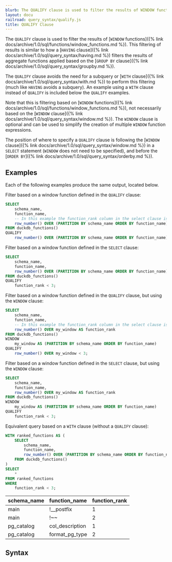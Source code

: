 ```yaml
---
blurb: The QUALIFY clause is used to filter the results of WINDOW functions.
layout: docu
railroad: query_syntax/qualify.js
title: QUALIFY Clause
---
```


The `QUALIFY` clause is used to filter the results of [`WINDOW` functions]({% link docs/archive/1.0/sql/functions/window_functions.md %}). This filtering of results is similar to how a [`HAVING` clause]({% link docs/archive/1.0/sql/query_syntax/having.md %}) filters the results of aggregate functions applied based on the [`GROUP BY` clause]({% link docs/archive/1.0/sql/query_syntax/groupby.md %}).

The `QUALIFY` clause avoids the need for a subquery or [`WITH` clause]({% link docs/archive/1.0/sql/query_syntax/with.md %}) to perform this filtering (much like `HAVING` avoids a subquery). An example using a `WITH` clause instead of `QUALIFY` is included below the `QUALIFY` examples.

Note that this is filtering based on [`WINDOW` functions]({% link docs/archive/1.0/sql/functions/window_functions.md %}), not necessarily based on the [`WINDOW` clause]({% link docs/archive/1.0/sql/query_syntax/window.md %}). The `WINDOW` clause is optional and can be used to simplify the creation of multiple `WINDOW` function expressions.

The position of where to specify a `QUALIFY` clause is following the [`WINDOW` clause]({% link docs/archive/1.0/sql/query_syntax/window.md %}) in a `SELECT` statement (`WINDOW` does not need to be specified), and before the [`ORDER BY`]({% link docs/archive/1.0/sql/query_syntax/orderby.md %}).

## Examples

Each of the following examples produce the same output, located below.

Filter based on a window function defined in the `QUALIFY` clause:

```sql
SELECT
    schema_name,
    function_name,
    -- In this example the function_rank column in the select clause is for reference
    row_number() OVER (PARTITION BY schema_name ORDER BY function_name) AS function_rank
FROM duckdb_functions()
QUALIFY
    row_number() OVER (PARTITION BY schema_name ORDER BY function_name) < 3;
```

Filter based on a window function defined in the `SELECT` clause:

```sql
SELECT
    schema_name,
    function_name,
    row_number() OVER (PARTITION BY schema_name ORDER BY function_name) AS function_rank
FROM duckdb_functions()
QUALIFY
    function_rank < 3;
```

Filter based on a window function defined in the `QUALIFY` clause, but using the `WINDOW` clause:

```sql
SELECT
    schema_name,
    function_name,
    -- In this example the function_rank column in the select clause is for reference
    row_number() OVER my_window AS function_rank
FROM duckdb_functions()
WINDOW
    my_window AS (PARTITION BY schema_name ORDER BY function_name)
QUALIFY
    row_number() OVER my_window < 3;
```

Filter based on a window function defined in the `SELECT` clause, but using the `WINDOW` clause:

```sql
SELECT
    schema_name,
    function_name,
    row_number() OVER my_window AS function_rank
FROM duckdb_functions()
WINDOW
    my_window AS (PARTITION BY schema_name ORDER BY function_name)
QUALIFY
    function_rank < 3;
```

Equivalent query based on a `WITH` clause (without a `QUALIFY` clause):

```sql
WITH ranked_functions AS (
    SELECT
        schema_name,
        function_name,
        row_number() OVER (PARTITION BY schema_name ORDER BY function_name) AS function_rank
    FROM duckdb_functions()
)
SELECT
    *
FROM ranked_functions
WHERE
    function_rank < 3;
```

<div class="narrow_table"></div>

| schema_name |  function_name  | function_rank |
|:---|:---|:---|
| main        | !__postfix      | 1             |
| main        | !~~             | 2             |
| pg_catalog  | col_description | 1             |
| pg_catalog  | format_pg_type  | 2             |

## Syntax

<div id="rrdiagram"></div>